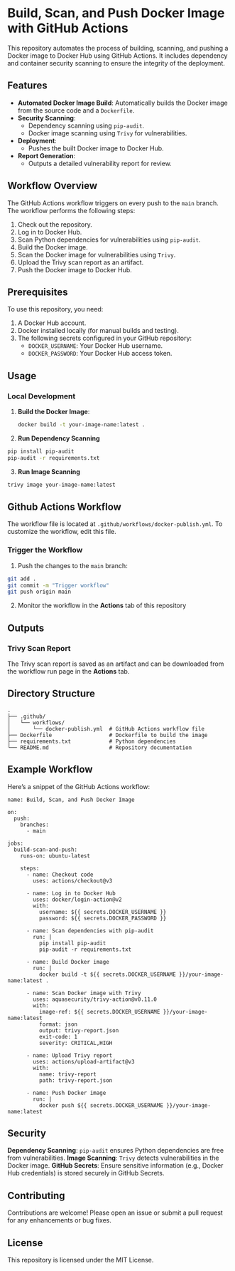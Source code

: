 # Build, Scan, and Push Docker Image with GitHub Actions

This repository automates the process of building, scanning, and pushing a Docker image to Docker Hub using GitHub Actions. It includes dependency and container security scanning to ensure the integrity of the deployment.

## Features

- **Automated Docker Image Build**: Automatically builds the Docker image from the source code and a `Dockerfile`.
- **Security Scanning**:
  - Dependency scanning using `pip-audit`.
  - Docker image scanning using `Trivy` for vulnerabilities.
- **Deployment**:
  - Pushes the built Docker image to Docker Hub.
- **Report Generation**:
  - Outputs a detailed vulnerability report for review.

## Workflow Overview

The GitHub Actions workflow triggers on every push to the `main` branch. The workflow performs the following steps:

1. Check out the repository.
2. Log in to Docker Hub.
3. Scan Python dependencies for vulnerabilities using `pip-audit`.
4. Build the Docker image.
5. Scan the Docker image for vulnerabilities using `Trivy`.
6. Upload the Trivy scan report as an artifact.
7. Push the Docker image to Docker Hub.

## Prerequisites

To use this repository, you need:

1. A Docker Hub account.
2. Docker installed locally (for manual builds and testing).
3. The following secrets configured in your GitHub repository:
   - `DOCKER_USERNAME`: Your Docker Hub username.
   - `DOCKER_PASSWORD`: Your Docker Hub access token.

## Usage

### Local Development

1. **Build the Docker Image**:
   ```bash
   docker build -t your-image-name:latest .
   ```
2. **Run Dependency Scanning**
 ```bash
 pip install pip-audit
 pip-audit -r requirements.txt
```

3. **Run Image Scanning** 
```bash
trivy image your-image-name:latest
```
## Github Actions Workflow
The workflow file is located at `.github/workflows/docker-publish.yml`. To customize the workflow, edit this file.

### Trigger the Workflow 

1. Push the changes to the `main` branch: 

```bash 
git add .
git commit -m "Trigger workflow"
git push origin main
```
2. Monitor the workflow in the **Actions** tab of this repository

## Outputs 

### Trivy Scan Report 
The Trivy scan report is saved as an artifact and can be downloaded from the workflow run page in the **Actions** tab.

## Directory Structure 
```
.
├── .github/
│   └── workflows/
│       └── docker-publish.yml  # GitHub Actions workflow file
├── Dockerfile                  # Dockerfile to build the image
├── requirements.txt            # Python dependencies
└── README.md                   # Repository documentation
```

## Example Workflow 
Here’s a snippet of the GitHub Actions workflow:
```
name: Build, Scan, and Push Docker Image

on:
  push:
    branches:
      - main

jobs:
  build-scan-and-push:
    runs-on: ubuntu-latest

    steps:
      - name: Checkout code
        uses: actions/checkout@v3

      - name: Log in to Docker Hub
        uses: docker/login-action@v2
        with:
          username: ${{ secrets.DOCKER_USERNAME }}
          password: ${{ secrets.DOCKER_PASSWORD }}

      - name: Scan dependencies with pip-audit
        run: |
          pip install pip-audit
          pip-audit -r requirements.txt

      - name: Build Docker image
        run: |
          docker build -t ${{ secrets.DOCKER_USERNAME }}/your-image-name:latest .

      - name: Scan Docker image with Trivy
        uses: aquasecurity/trivy-action@v0.11.0
        with:
          image-ref: ${{ secrets.DOCKER_USERNAME }}/your-image-name:latest
          format: json
          output: trivy-report.json
          exit-code: 1
          severity: CRITICAL,HIGH

      - name: Upload Trivy report
        uses: actions/upload-artifact@v3
        with:
          name: trivy-report
          path: trivy-report.json

      - name: Push Docker image
        run: |
          docker push ${{ secrets.DOCKER_USERNAME }}/your-image-name:latest

```
## Security

**Dependency Scanning**: `pip-audit` ensures Python dependencies are free from vulnerabilities.
**Image Scanning**: `Trivy` detects vulnerabilities in the Docker image.
**GitHub Secrets**: Ensure sensitive information (e.g., Docker Hub credentials) is stored securely in GitHub Secrets.

## Contributing

Contributions are welcome! Please open an issue or submit a pull request for any enhancements or bug fixes.

## License

This repository is licensed under the MIT License.

